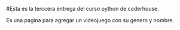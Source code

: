 #Esta es la terccera entrega del curso python de coderhouse.

Es una pagina para agregar un videojuego con su genero y nombre.